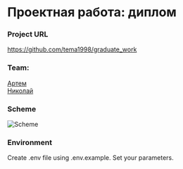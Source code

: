 # Проектная работа: диплом

### Project URL
https://github.com/tema1998/graduate_work

### Team:
[Артем](https://github.com/tema1998) <br/> 
[Николай](https://github.com/NikolaySolop)

### Scheme
<image src="readme/scheme.png" alt="Scheme">

### Environment
Create .env file using .env.example. Set your parameters.

